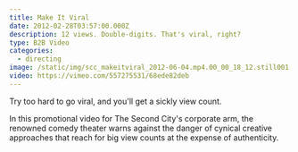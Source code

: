 ```yaml
---
title: Make It Viral
date: 2012-02-28T03:57:00.000Z
description: 12 views. Double-digits. That's viral, right?
type: B2B Video
categories:
  - directing
image: /static/img/scc_makeitviral_2012-06-04.mp4.00_00_18_12.still001.jpg
video: https://vimeo.com/557275531/68ede82deb
---
```

Try too hard to go viral, and you'll get a sickly view count.

In this promotional video for The Second City's corporate arm, the renowned comedy theater warns against the danger of cynical creative approaches that reach for big view counts at the expense of authenticity.